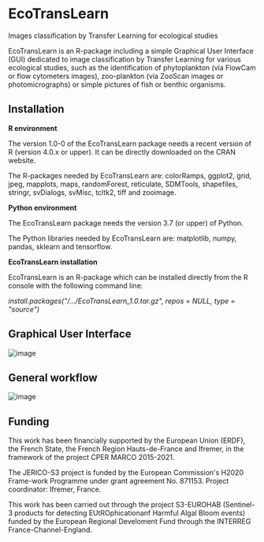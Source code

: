 # EcoTransLearn
Images classification by Transfer Learning for ecological studies

EcoTransLearn is an R-package including a simple Graphical User Interface (GUI) dedicated to image classification by Transfer Learning for various ecological studies, such as the identification of phytoplankton (via FlowCam or flow cytometers images), zoo-plankton (via ZooScan images or photomicrographs) or simple pictures of fish or benthic organisms.

## Installation

**R environment**

The version 1.0-0 of the EcoTransLearn package needs a recent version of R (version 4.0.x or upper). It can be directly downloaded on the CRAN website.

The R-packages needed by EcoTransLearn are: colorRamps, ggplot2, grid, jpeg, mapplots, maps, randomForest, reticulate, SDMTools, shapefiles, stringr, svDialogs, svMisc, tcltk2, tiff and zooimage.

**Python environment**

The EcoTransLearn package needs the version 3.7 (or upper) of Python.

The Python libraries needed by EcoTransLearn are: matplotlib, numpy, pandas, sklearn and tensorflow.

**EcoTransLearn installation**

EcoTransLearn is an R-package which can be installed directly from the R console with the following command line: 

*install.packages("/.../EcoTransLearn_1.0.tar.gz", repos = NULL, type = "source")*

## Graphical User Interface

![image](https://user-images.githubusercontent.com/104447521/178229132-b9f46d4e-7164-49d4-b376-870c5dc7077a.png)

## General workflow

![image](https://user-images.githubusercontent.com/104447521/178229386-406f1266-6126-4845-a4bc-46482f9f246e.png)

## Funding

This work has been financially supported by the European Union (ERDF), the French State, the French Region Hauts-de-France and Ifremer, in the framework of the project CPER MARCO 2015-2021.

The JERICO-S3 project is funded by the European Commission's H2020 Frame-work Programme under grant agreement No. 871153. Project coordinator: Ifremer, France.

This work has been carried out through the project S3-EUROHAB (Sentinel-3 products for detecting EUtROphicationanf Harmful Algal Bloom events) funded by the European Regional Develoment Fund through the INTERREG France-Channel-England.

